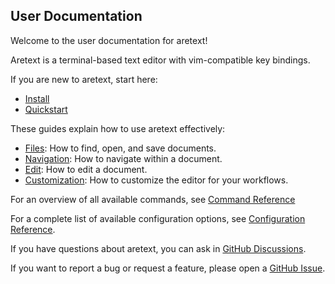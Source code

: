 User Documentation
------------------

Welcome to the user documentation for aretext!

Aretext is a terminal-based text editor with vim-compatible key bindings.

If you are new to aretext, start here:

-	[Install](install.md)
-	[Quickstart](quickstart.md)

These guides explain how to use aretext effectively:

-	[Files](files.md): How to find, open, and save documents.
-	[Navigation](navigation.md): How to navigate within a document.
-	[Edit](edit.md): How to edit a document.
-	[Customization](customization.md): How to customize the editor for your workflows.

For an overview of all available commands, see [Command Reference](command-reference.md)

For a complete list of available configuration options, see [Configuration Reference](config-reference.md).

If you have questions about aretext, you can ask in [GitHub Discussions](https://github.com/aretext/aretext/discussions).

If you want to report a bug or request a feature, please open a [GitHub Issue](https://github.com/aretext/aretext/issues).
